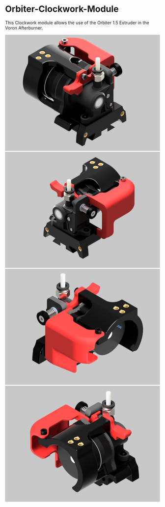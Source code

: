 # Orbiter-Clockwork-Module
This Clockwork module allows the use of the Orbiter 1.5 Extruder in the Voron Afterburner.

![Image](./images/Orbiter-Clockwork-Main.png)
![Image](./images/Orbiter_Clockwork_Module-Right_Side.png)
![Image](./images/Orbiter_Clockwork_Module-Back_Right.png)
![Image](./images/Orbiter_Clockwork_Module-Back_Left.png)
